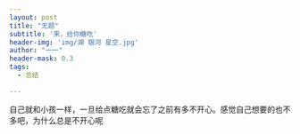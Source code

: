 ```yaml
---
layout: post
title: "无题"
subtitle: '来，给你糖吃'
header-img: 'img/湖 银河 星空.jpg'
author: "一一"
header-mask: 0.3
tags:
  - 总结

---
```

自己就和小孩一样，一旦给点糖吃就会忘了之前有多不开心。感觉自己想要的也不多吧，为什么总是不开心呢
